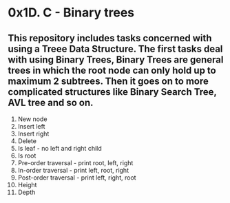 # 0x1D. C - Binary trees
## This repository includes tasks concerned with using a Treee Data Structure. The first tasks deal with using Binary Trees, Binary Trees are general trees in which the root node can only hold up to maximum 2 subtrees. Then it goes on to more complicated structures like Binary Search Tree, AVL tree and so on.
1. New node
1. Insert left
1. Insert right
1. Delete
1. Is leaf - no left and right child
1. Is root
1. Pre-order traversal - print root, left, right
1. In-order traversal - print left, root, right
1. Post-order traversal - print left, right, root
1. Height
1. Depth
